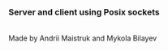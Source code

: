 <h3>Server and client using Posix sockets</h3>
<br/>
<footer>Made by Andrii Maistruk and Mykola Bilayev</footer>